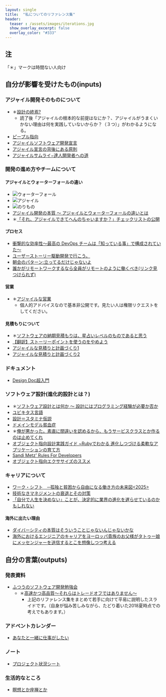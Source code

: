 ```yaml
---
layout: single
title:  "私についてのリファレンス集"
header:
  teaser : /assets/images/iterations.jpg
  show_overlay_excerpt: false
  overlay_color: "#333"
---
```


## 注
「＊」マークは時間ない人向け

## 自分が影響を受けたもの(inputs)

### アジャイル開発そのものについて
* ＊[設計の終焉?](http://objectclub.jp/community/XP-jp/xp_relate/isdesigndead)
  * 読了後「アジャイルの根本的な前提はなにか？、アジャイルがうまくいかない理由は何を実践していないからか？（３つ）」がわかるようになる。
* [ピープル指向](http://bliki-ja.github.io/PeopleOriented/)
* [アジャイルソフトウェア開発宣言](https://agilemanifesto.org/iso/ja/manifesto.html)
* [アジャイル宣言の背後にある原則](http://agilemanifesto.org/iso/ja/principles.html)
* [アジャイルサムライ−達人開発者への道](https://www.amazon.co.jp/%E3%82%A2%E3%82%B8%E3%83%A3%E3%82%A4%E3%83%AB%E3%82%B5%E3%83%A0%E3%83%A9%E3%82%A4%E2%88%92%E9%81%94%E4%BA%BA%E9%96%8B%E7%99%BA%E8%80%85%E3%81%B8%E3%81%AE%E9%81%93%E2%88%92-Jonathan-Rasmusson/dp/4274068560)

### 開発の進め方やチームについて
#### アジャイルとウォーターフォールの違い
* ![ウォーターフォール](https://www.yoomee.com/media/W1siZiIsIjIwMTUvMDEvMTIvMTQvNDMvNDAvNzE0L2luY3JlbWVudGFsLmpwZyJdXQ)
* ![アジャイル](https://www.yoomee.com/media/W1siZiIsIjIwMTUvMDEvMTIvMTQvNDMvNDAvMTYwL2l0ZXJhdGlvbnMuanBnIl1d)
* ![のりもの](https://cdn-images-1.medium.com/max/1600/1*qINsG4WH_BDN-viMJUH6Ng.png)
* [アジャイル開発の本質 〜 アジャイルとウォーターフォールの違いとは](https://kuranuki.sonicgarden.jp/2013/07/%E3%82%A2%E3%82%B8%E3%83%A3%E3%82%A4%E3%83%AB.html)
* ＊[「それ、アジャイルできてへんのちゃいますか？」チェックリストの公開](http://simplearchitect.hatenablog.com/entry/2016/09/24/113117)

#### プロセス
* [衝撃的な効率性～最高の DevOps チームは「知っている事」で構成されていた～](http://simplearchitect.hatenablog.com/entry/2016/08/22/080010)
* [ユーザーストーリー駆動開発で行こう。](https://www.slideshare.net/papanda/ss-41638116#54)
* [朝会のパターン:立ってるだけじゃないよ](http://bliki-ja.github.io/ItsNotJustStandingUp/)
* [誰かがリモートワークするなら全員がリモートのように働くべき(リンク見つけられず)](#)

#### 営業
* ＊[アジャイルな営業](https://docs.google.com/presentation/d/1DTnBXcJdI-2M_1kdyRnLdZGzDbURNQ0KPa__hTwnyqc/)
  * 個人的アドバイスなので基本非公開です。見たい人は権限リクエストをしてください。

#### 見積もりについて
* ＊[ソフトウェアの納期見積もりは、星占いレベルのものであると思う](http://simplearchitect.hatenablog.com/entry/2016/07/07/080250)
* [【翻訳】ストーリーポイントを使うのをやめよう](http://poohsunny.hatenablog.com/entry/2017/12/18/235235)
* [アジャイルな見積りと計画づくり1](https://www.slideshare.net/aratafuji/1-37030899)
* [アジャイルな見積りと計画づくり2](https://www.slideshare.net/aratafuji/2-37030917)


### ドキュメント
* [Design Doc超入門](http://www.atmarkit.co.jp/ait/articles/1606/21/news016.html)

### ソフトウェア設計(進化的設計とは？)
* ＊[ソフトウェア設計とは何か 〜 設計にはプログラミング経験が必要か否か](https://kuranuki.sonicgarden.jp/2013/01/post-109.html)
* [ユビキタス言語](http://bliki-ja.github.io/UbiquitousLanguage/)
* [設計＝スタミナ仮説](http://bliki-ja.github.io/DesignStaminaHypothesis/)
* [ドメインモデル貧血症](http://bliki-ja.github.io/AnemicDomainModel/)
* ＊[俺が悪かった。素直に間違いを認めるから、もうサービスクラスとか作るのは止めてくれ](https://qiita.com/joker1007/items/25de535cd8bb2857a685)
* [オブジェクト指向設計実践ガイド ~Rubyでわかる 進化しつづける柔軟なアプリケーションの育て方](https://www.amazon.co.jp/%E3%82%AA%E3%83%96%E3%82%B8%E3%82%A7%E3%82%AF%E3%83%88%E6%8C%87%E5%90%91%E8%A8%AD%E8%A8%88%E5%AE%9F%E8%B7%B5%E3%82%AC%E3%82%A4%E3%83%89-Ruby%E3%81%A7%E3%82%8F%E3%81%8B%E3%82%8B-%E9%80%B2%E5%8C%96%E3%81%97%E3%81%A4%E3%81%A5%E3%81%91%E3%82%8B%E6%9F%94%E8%BB%9F%E3%81%AA%E3%82%A2%E3%83%97%E3%83%AA%E3%82%B1%E3%83%BC%E3%82%B7%E3%83%A7%E3%83%B3%E3%81%AE%E8%82%B2%E3%81%A6%E6%96%B9-Sandi-Metz/dp/477418361X)
* [Sandi Metz' Rules For Developers](https://robots.thoughtbot.com/sandi-metz-rules-for-developers)
* [オブジェクト指向エクササイズのススメ](https://www.slideshare.net/yojik/ss-1033616#8)

### キャリアについて
* [ワーク・シフト　─孤独と貧困から自由になる働き方の未来図<2025>](https://www.amazon.co.jp/%E3%83%AF%E3%83%BC%E3%82%AF%E3%83%BB%E3%82%B7%E3%83%95%E3%83%88-%E2%94%80%E5%AD%A4%E7%8B%AC%E3%81%A8%E8%B2%A7%E5%9B%B0%E3%81%8B%E3%82%89%E8%87%AA%E7%94%B1%E3%81%AB%E3%81%AA%E3%82%8B%E5%83%8D%E3%81%8D%E6%96%B9%E3%81%AE%E6%9C%AA%E6%9D%A5%E5%9B%B3-2025-%E3%83%AA%E3%83%B3%E3%83%80-%E3%82%B0%E3%83%A9%E3%83%83%E3%83%88%E3%83%B3-ebook/dp/B009DFJE9Q/ref=tmm_kin_swatch_0?_encoding=UTF8&qid=&sr=)
* [技術なきマネジメントの衰退とその対策](http://simplearchitect.hatenablog.com/entry/2017/06/19/080036)
* [「自分で人生を決めない」ことが、決定的に業界の進化を遅らせているのかもしれない](http://simplearchitect.hatenablog.com/entry/2016/06/24/080049)

#### 海外に出たい理由
* [ダイバーシティの本質はそういうことじゃないんじゃないかな](http://simplearchitect.hatenablog.com/entry/2016/04/25/081532)
* [海外におけるエンジニアのキャリアをヨーロッパ貴族のお父様がタトゥー娘にメッセンジャーを送信するとこを想像しつつ考える](http://tango-ruby.hatenablog.com/entry/2017/02/23/181741)

## 自分の言葉(outputs)
### 発表資料
* [ふつうのソフトウェア開発勉強会](https://devlove.doorkeeper.jp/events/77469)
  * ＊[高速かつ高品質〜それらはトレードオフではありません〜](https://docs.google.com/presentation/d/1-psnlrvMfzQtQ07ln9SWIBs3Q1fdBN4pJ9sfASx0VTg/)
    * 上記のリファレンス集をまとめて若手に向けて平易に説明したスライドです。（自身が悩み苦しみながら、たどり着いた2018夏時点での考えでもあります。）

### アドベントカレンダー
* [あなたと一緒に仕事がしたい](https://qiita.com/nao_0515_ki/items/0c7418fa117d7b525c79)

### ノート
* [プロジェクト状況シート](https://docs.google.com/presentation/d/12uYSqsQz2-5wkrX7q9waLbxoAsvOqIFnDXXwJ4znco8/)

### 生活的なところ
* [瞑想とか座禅とか](https://docs.google.com/presentation/d/1SkgdkgMWuwfdGdCaJPeJwbYlALBqhP5IDSQpAkZeO5U/)
